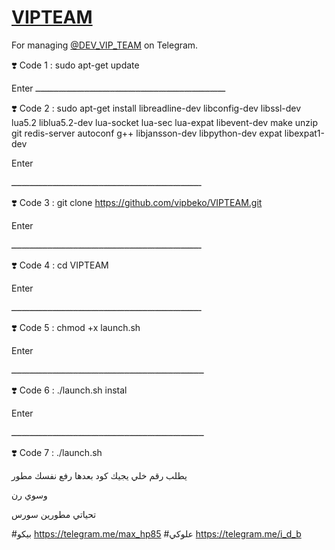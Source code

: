 # [VIPTEAM](https://telegram.me/DEV_VIP_TEAM)

For managing [@DEV_VIP_TEAM](https://telegram.me/DEV_VIP_TEAM) on Telegram.


❣️ Code 1 : sudo apt-get update 

Enter 
ــــــــــــــــــــــــــــــــــــــــــــــــــــــــــــــــــــــــــ

❣️ Code 2 : sudo apt-get install libreadline-dev libconfig-dev libssl-dev lua5.2 liblua5.2-dev lua-socket lua-sec lua-expat libevent-dev make unzip git redis-server autoconf g++ libjansson-dev libpython-dev expat libexpat1-dev 

 Enter  
 
 ــــــــــــــــــــــــــــــــــــــــــــــــــــــــــــــــــــــــــ
 
 ❣️ Code 3 : git clone https://github.com/vipbeko/VIPTEAM.git

 Enter  
 
 ــــــــــــــــــــــــــــــــــــــــــــــــــــــــــــــــــــــــــ
 
 ❣️ Code 4 : cd  VIPTEAM

Enter 

ــــــــــــــــــــــــــــــــــــــــــــــــــــــــــــــــــــــــــ

❣️ Code 5 : chmod +x launch.sh 

Enter  

ـــــــــــــــــــــــــــــــــــــــــــــــــــــــــــــــــــــــــــ

❣️ Code 6 : ./launch.sh instal 

Enter  

ـــــــــــــــــــــــــــــــــــــــــــــــــــــــــــــــــــــــــــ

❣️ Code 7 : ./launch.sh 

يطلب رقم خلي يجيك كود 
بعدها رفع نفسك مطور

وسوي رن 

تحياتي مطورين سورس

#بيكو https://telegram.me/max_hp85
#علوكي https://telegram.me/i_d_b
 





